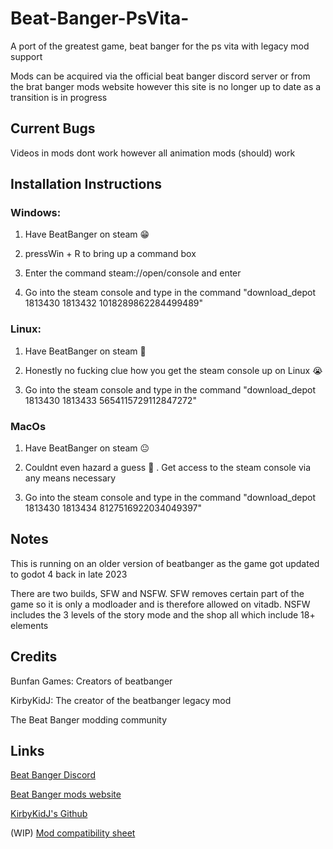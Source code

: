 # Beat-Banger-PsVita-
A port of the greatest game, beat banger for the ps vita with legacy mod support 

Mods can be acquired via the official beat banger discord server or from the brat banger mods website however this site is no longer up to date as a transition is in progress


## Current Bugs
Videos in mods dont work however all animation mods (should) work

## Installation Instructions

### Windows:

1. Have BeatBanger on steam 😁

2. pressWin + R to bring up a command box

3. Enter the command steam://open/console  and enter

4. Go into the steam console and type in the command "download_depot 1813430 1813432 1018289862284499489"


### Linux:

1. Have BeatBanger on steam 🙂

2. Honestly no fucking clue how you get the steam console up on Linux 😭

3. Go into the steam console and type in the command "download_depot 1813430 1813433 5654115729112847272"

### MacOs 

1. Have BeatBanger on steam 😐

2. Couldnt even hazard a guess 🫠 . Get access to the steam console via any means necessary 

3. Go into the steam console and type in the command "download_depot 1813430 1813434 8127516922034049397"

## Notes
This is running on an older version of beatbanger as the game got updated to godot 4 back in late 2023

There are two builds, SFW and NSFW. SFW removes certain part of the game so it is only a modloader and is therefore allowed on vitadb. NSFW includes the 3 levels of the story mode and the shop all which include 18+ elements 


## Credits
Bunfan Games: Creators of beatbanger

KirbyKidJ: The creator of the beatbanger legacy mod

The Beat Banger modding community 

## Links

[Beat Banger Discord](https://discord.gg/beatbanger)

[Beat Banger mods website](https://mods.beatbanger.com/)

[KirbyKidJ's Github](https://github.com/KirbyKid256)

(WIP) [Mod compatibility sheet](https://docs.google.com/spreadsheets/d/1CTd_hSYfUu6HME95VpTPoaIcraqyYKCRfINEARivMIE/edit?usp=drivesdk)



